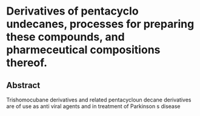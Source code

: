 # Derivatives of pentacyclo undecanes, processes for preparing these compounds, and pharmeceutical compositions thereof.

## Abstract
Trishomocubane derivatives and related pentacycloun decane derivatives are of use as anti viral agents and in treatment of Parkinson s disease